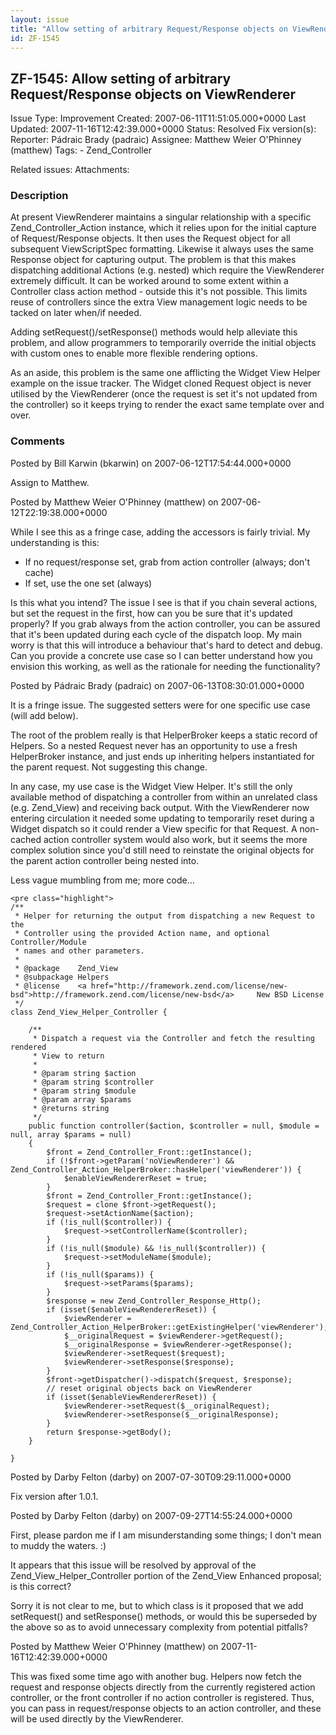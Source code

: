```yaml
---
layout: issue
title: "Allow setting of arbitrary Request/Response objects on ViewRenderer"
id: ZF-1545
---
```


ZF-1545: Allow setting of arbitrary Request/Response objects on ViewRenderer
----------------------------------------------------------------------------

 Issue Type: Improvement Created: 2007-06-11T11:51:05.000+0000 Last Updated: 2007-11-16T12:42:39.000+0000 Status: Resolved Fix version(s): 
 Reporter:  Pádraic Brady (padraic)  Assignee:  Matthew Weier O'Phinney (matthew)  Tags: - Zend\_Controller
 
 Related issues: 
 Attachments: 
### Description

At present ViewRenderer maintains a singular relationship with a specific Zend\_Controller\_Action instance, which it relies upon for the initial capture of Request/Response objects. It then uses the Request object for all subsequent ViewScriptSpec formatting. Likewise it always uses the same Response object for capturing output. The problem is that this makes dispatching additional Actions (e.g. nested) which require the ViewRenderer extremely difficult. It can be worked around to some extent within a Controller class action method - outside this it's not possible. This limits reuse of controllers since the extra View management logic needs to be tacked on later when/if needed.

Adding setRequest()/setResponse() methods would help alleviate this problem, and allow programmers to temporarily override the initial objects with custom ones to enable more flexible rendering options.

As an aside, this problem is the same one afflicting the Widget View Helper example on the issue tracker. The Widget cloned Request object is never utilised by the ViewRenderer (once the request is set it's not updated from the controller) so it keeps trying to render the exact same template over and over.

 

 

### Comments

Posted by Bill Karwin (bkarwin) on 2007-06-12T17:54:44.000+0000

Assign to Matthew.

 

 

Posted by Matthew Weier O'Phinney (matthew) on 2007-06-12T22:19:38.000+0000

While I see this as a fringe case, adding the accessors is fairly trivial. My understanding is this:

- If no request/response set, grab from action controller (always; don't cache)
- If set, use the one set (always)

Is this what you intend? The issue I see is that if you chain several actions, but set the request in the first, how can you be sure that it's updated properly? If you grab always from the action controller, you can be assured that it's been updated during each cycle of the dispatch loop. My main worry is that this will introduce a behaviour that's hard to detect and debug. Can you provide a concrete use case so I can better understand how you envision this working, as well as the rationale for needing the functionality?

 

 

Posted by Pádraic Brady (padraic) on 2007-06-13T08:30:01.000+0000

It is a fringe issue. The suggested setters were for one specific use case (will add below).

The root of the problem really is that HelperBroker keeps a static record of Helpers. So a nested Request never has an opportunity to use a fresh HelperBroker instance, and just ends up inheriting helpers instantiated for the parent request. Not suggesting this change.

In any case, my use case is the Widget View Helper. It's still the only available method of dispatching a controller from within an unrelated class (e.g. Zend\_View) and receiving back output. With the ViewRenderer now entering circulation it needed some updating to temporarily reset during a Widget dispatch so it could render a View specific for that Request. A non-cached action controller system would also work, but it seems the more complex solution since you'd still need to reinstate the original objects for the parent action controller being nested into.

Less vague mumbling from me; more code...

 
    <pre class="highlight">
    /**
     * Helper for returning the output from dispatching a new Request to the
     * Controller using the provided Action name, and optional Controller/Module
     * names and other parameters.
     * 
     * @package    Zend_View
     * @subpackage Helpers
     * @license    <a href="http://framework.zend.com/license/new-bsd">http://framework.zend.com/license/new-bsd</a>     New BSD License
     */
    class Zend_View_Helper_Controller {
    
        /**
         * Dispatch a request via the Controller and fetch the resulting rendered
         * View to return
         *
         * @param string $action
         * @param string $controller
         * @param string $module
         * @param array $params
         * @returns string
         */
        public function controller($action, $controller = null, $module = null, array $params = null)
        {
            $front = Zend_Controller_Front::getInstance();
            if (!$front->getParam('noViewRenderer') && Zend_Controller_Action_HelperBroker::hasHelper('viewRenderer')) {
                $enableViewRendererReset = true;
            }
            $front = Zend_Controller_Front::getInstance();
            $request = clone $front->getRequest();
            $request->setActionName($action);
            if (!is_null($controller)) {
                $request->setControllerName($controller);
            }
            if (!is_null($module) && !is_null($controller)) {
                $request->setModuleName($module);
            }
            if (!is_null($params)) {
                $request->setParams($params);
            }
            $response = new Zend_Controller_Response_Http();
            if (isset($enableViewRendererReset)) {
                $viewRenderer = Zend_Controller_Action_HelperBroker::getExistingHelper('viewRenderer');
                $__originalRequest = $viewRenderer->getRequest();
                $__originalResponse = $viewRenderer->getResponse();
                $viewRenderer->setRequest($request);
                $viewRenderer->setResponse($response);
            }
            $front->getDispatcher()->dispatch($request, $response);
            // reset original objects back on ViewRenderer
            if (isset($enableViewRendererReset)) {
                $viewRenderer->setRequest($__originalRequest);
                $viewRenderer->setResponse($__originalResponse);
            }
            return $response->getBody();
        }
    
    }


 

 

Posted by Darby Felton (darby) on 2007-07-30T09:29:11.000+0000

Fix version after 1.0.1.

 

 

Posted by Darby Felton (darby) on 2007-09-27T14:55:24.000+0000

First, please pardon me if I am misunderstanding some things; I don't mean to muddy the waters. :)

It appears that this issue will be resolved by approval of the Zend\_View\_Helper\_Controller portion of the Zend\_View Enhanced proposal; is this correct?

Sorry it is not clear to me, but to which class is it proposed that we add setRequest() and setResponse() methods, or would this be superseded by the above so as to avoid unnecessary complexity from potential pitfalls?

 

 

Posted by Matthew Weier O'Phinney (matthew) on 2007-11-16T12:42:39.000+0000

This was fixed some time ago with another bug. Helpers now fetch the request and response objects directly from the currently registered action controller, or the front controller if no action controller is registered. Thus, you can pass in request/response objects to an action controller, and these will be used directly by the ViewRenderer.

 

 